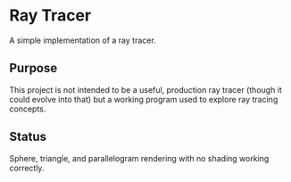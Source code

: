 # Ray Tracer

A simple implementation of a ray tracer.

## Purpose

This project is not intended to be a useful, production ray tracer (though it could evolve into that) but a working program used to explore ray tracing concepts.

## Status

Sphere, triangle, and parallelogram rendering with no shading working correctly.
